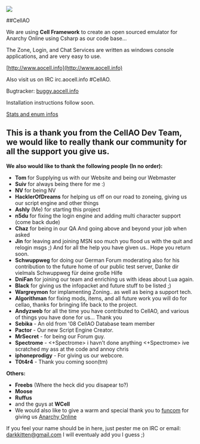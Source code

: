 ![](https://raw.github.com/Algorithman/TestCellAO/master/CellAO%20Logo%20small.png)

##CellAO

We are using **Cell Framework** to create an open sourced emulator for Anarchy Online using Csharp as our code base... 

The Zone, Login, and Chat Services are written as windows console applications, and are very easy to use. 

[http://www.aocell.info](http://www.aocell.info)

Also visit us on IRC irc.aocell.info #CellAO.

Bugtracker: [buggy.aocell.info](http://buggy.aocell.info)

Installation instructions follow soon.

[Stats and enum infos](/CellAO/Documentation/Index.md)

## This is a thank you from the CellAO Dev Team, we would like to really thank our community for all the support you give us. ##

**We also would like to thank the following people (In no order):**

- **Tom** for Supplying us with our Website and being our Webmaster
- **Suiv** for always being there for me :)
- **NV** for being NV 
- **HacklerOfDreams** for helping us off on our road to zoneing, giving us our script engine and other things
- **Ashly** (Me) for starting this project
- **n5du** for fixing the login engine and adding multi character support (come back dude)
- **Chaz** for being in our QA And going above and beyond your job when asked 
- **Jin** for leaving and joining MSN soo much you flood us with the quit and relogin msgs ;)  And for all the help you have given us.. Hope you return soon.
- **Schwuppweg** for doing our German Forum moderating also for his contribution to the future home of our public test server, Danke dir vielmals Schwuppweg für deine große Hilfe
- **DniFan** for joining our team and enriching us with ideas about Lua again.
- **Black** for giving us the infopacket and future stuff to be listed ;)
- **Wargreymon** for implamenting Zoning.. as well as being a support tech.
- **Algorithman** for fixing mods, items, and all future work you will do for cellao, thanks for bringing life back to the project.
- **Andyzweb** for all the time you have contributed to CellAO, and various of things you have done for us... Thank you
- **Sebika** - An old from '08 CellAO Database team member
- **Pactor** - Our new Script Engine Creator.
- **MrSecret** - for being our Forum guy.
- **Spectrome** - <+Spectrome> i havn't done anything <+Spectrome> ive scratched my ass at the code and annoy chris
- **iphoneprodigy** - For giving us our webcore.
- **T0t4r4** - Thank you coming soon(tm)


**Others:**

- **Freebs** (Where the heck did you disapear to?)
- **Moose**
- **Ruffus**
- and the guys at **WCell**
- We would also like to give a warm and special thank you to [funcom](http://www.funcom.com) for giving us [Anarchy Online](http://www.anarchy-online.com)


If you feel your name should be in here, just pester me on IRC or email: darkkitten@gmail.com I will eventualy add you I guess ;)
